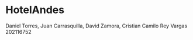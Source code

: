# HotelAndes

Daniel Torres, 
Juan Carrasquilla, 
David Zamora, 
Cristian Camilo Rey Vargas 202116752
